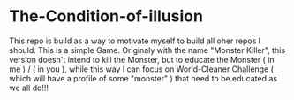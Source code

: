 # The-Condition-of-illusion
This repo is build as a way to motivate myself to build all oher repos I should. This is a simple Game. Originaly with the name "Monster Killer", this version doesn't intend to kill the Monster, but to educate the Monster ( in me )  / ( in you ), while this way I can focus on World-Cleaner Challenge ( which will have a profile of some "monster" ) that need to be educated as we all do!!!  
